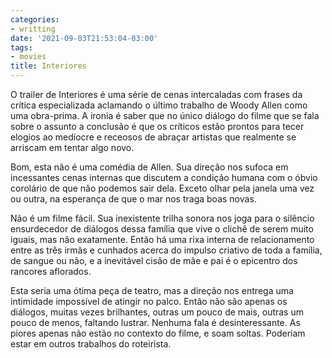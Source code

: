 ```yaml
---
categories:
- writting
date: '2021-09-03T21:53:04-03:00'
tags:
- movies
title: Interiores
---
```


O trailer de Interiores é uma série de cenas intercaladas com frases da crítica especializada aclamando o último trabalho de Woody Allen como uma obra-prima. A ironia é saber que no único diálogo do filme que se fala sobre o assunto a conclusão é que os críticos estão prontos para tecer elogios ao medíocre e receosos de abraçar artistas que realmente se arriscam em tentar algo novo.

Bom, esta não é uma comédia de Allen. Sua direção nos sufoca em incessantes cenas internas que discutem a condição humana com o óbvio corolário de que não podemos sair dela. Exceto olhar pela janela uma vez ou outra, na esperança de que o mar nos traga boas novas.

Não é um filme fácil. Sua inexistente trilha sonora nos joga para o silêncio ensurdecedor de diálogos dessa família que vive o clichê de serem muito iguais, mas não exatamente. Então há uma rixa interna de relacionamento entre as três irmãs e cunhados acerca do impulso criativo de toda a família, de sangue ou não, e a inevitável cisão de mãe e pai é o epicentro dos rancores aflorados.

Esta seria uma ótima peça de teatro, mas a direção nos entrega uma intimidade impossível de atingir no palco. Então não são apenas os diálogos, muitas vezes brilhantes, outras um pouco de mais, outras um pouco de menos, faltando lustrar. Nenhuma fala é desinteressante. As piores apenas não estão no contexto do filme, e soam soltas. Poderiam estar em outros trabalhos do roteirista.